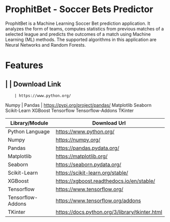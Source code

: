 # ProphitBet - Soccer Bets Predictor
ProphitBet is a Machine Learning Soccer Bet prediction application. It analyzes the form of teams, computes statistics from previous matches of a selected league and predicts the outcomes of a match using Machine Learning (ML) methods. The supported algorithms in this application are Neural Networks and Random Forests.

# Features


|  | Download Link
--------------------------------
        | https://www.python.org/
Numpy                  | 
Pandas                 | https://pypi.org/project/pandas/
Matplotlib
Seaborn
Scikit-Learn
XGBoost
Tensorflow
Tensorflow-Addons
TKinter

| Library/Module  | Download Url |
| ------------- | ------------- |
| Python Language  | https://www.python.org/ |
| Numpy  | https://numpy.org/ |
| Pandas  | https://pandas.pydata.org/ |
| Matplotlib  | https://matplotlib.org/ |
| Seaborn  | https://seaborn.pydata.org/ |
| Scikit-Learn  | https://scikit-learn.org/stable/ |
| XGBoost  | https://xgboost.readthedocs.io/en/stable/ |
| Tensorflow  | https://www.tensorflow.org/ |
| Tensorflow-Addons  | https://www.tensorflow.org/addons |
| TKinter  | https://docs.python.org/3/library/tkinter.html |
